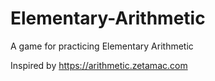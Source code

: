 # Elementary-Arithmetic
A game for practicing Elementary Arithmetic

Inspired by https://arithmetic.zetamac.com
